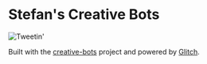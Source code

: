 # Stefan's Creative Bots

![Tweetin'](https://botwiki.org/wp-content/uploads/2020/05/tweet.gif)

Built with the [creative-bots](https://glitch.com/edit/#!/creative-bots) project and powered by [Glitch](https://glitch.com).